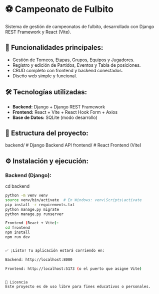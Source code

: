 # ⚽ Campeonato de Fulbito

Sistema de gestión de campeonatos de fulbito, desarrollado con Django REST Framework y React (Vite).

## 🚀 Funcionalidades principales:

- Gestión de Torneos, Etapas, Grupos, Equipos y Jugadores.
- Registro y edición de Partidos, Eventos y Tabla de posiciones.
- CRUD completo con frontend y backend conectados.
- Diseño web simple y funcional.

## 🛠️ Tecnologías utilizadas:

- **Backend:** Django + Django REST Framework
- **Frontend:** React + Vite + React Hook Form + Axios
- **Base de Datos:** SQLite (modo desarrollo)

## 📂 Estructura del proyecto:

backend/ # Django Backend API
frontend/ # React Frontend (Vite)


## ⚙️ Instalación y ejecución:
### Backend (Django):
cd backend
```bash
python -m venv venv
source venv/bin/activate  # En Windows: venv\Scripts\activate
pip install -r requirements.txt
python manage.py migrate
python manage.py runserver

Frontend (React + Vite):
cd frontend
npm install
npm run dev


✅ ¡Listo! Tu aplicación estará corriendo en:

Backend: http://localhost:8000

Frontend: http://localhost:5173 (o el puerto que asigne Vite)


📃 Licencia
Este proyecto es de uso libre para fines educativos o personales.